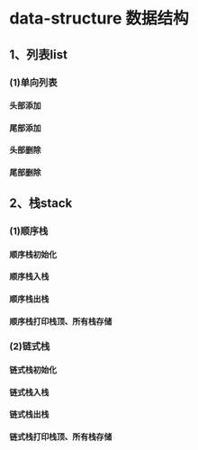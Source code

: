 # data-structure 数据结构
  
## 1、列表list  
### (1)单向列表
#### 头部添加  
#### 尾部添加  
#### 头部删除  
#### 尾部删除  
## 2、栈stack  
### (1)顺序栈
#### 顺序栈初始化   
#### 顺序栈入栈  
#### 顺序栈出栈
#### 顺序栈打印栈顶、所有栈存储
### (2)链式栈    
#### 链式栈初始化
#### 链式栈入栈  
#### 链式栈出栈
#### 链式栈打印栈顶、所有栈存储
